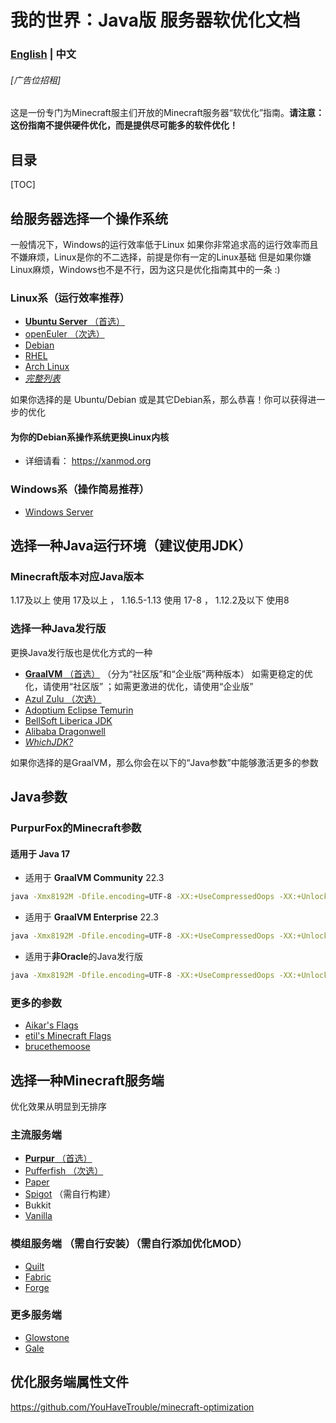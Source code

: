 # 我的世界：Java版 服务器软优化文档
### [English](https://github.com/purpurFox/mcje-sso-doc/blob/main/README.md) | 中文

###### [广告位招租]


这是一份专门为Minecraft服主们开放的Minecraft服务器“软优化”指南。**请注意：这份指南不提供硬件优化，而是提供尽可能多的软件优化！**

## 目录
[TOC]


## 给服务器选择一个操作系统
一般情况下，Windows的运行效率低于Linux
如果你非常追求高的运行效率而且不嫌麻烦，Linux是你的不二选择，前提是你有一定的Linux基础
但是如果你嫌Linux麻烦，Windows也不是不行，因为这只是优化指南其中的一条 :)

### Linux系（运行效率推荐）
- [**Ubuntu Server** （首选）](https://cn.ubuntu.com/download/server/step1)
- [openEuler （次选）](https://www.openeuler.org/zh/download)
- [Debian](https://www.debian.org/download)
- [RHEL](https://www.redhat.com/zh/technologies/linux-platforms/enterprise-linux)
- [Arch Linux](https://archlinux.org/download)
- [*完整列表*](https://zh.wikipedia.org/wiki/Linux%E5%8F%91%E8%A1%8C%E7%89%88%E5%88%97%E8%A1%A8)

如果你选择的是 Ubuntu/Debian 或是其它Debian系，那么恭喜！你可以获得进一步的优化
#### 为你的Debian系操作系统更换Linux内核
- 详细请看： https://xanmod.org

### Windows系（操作简易推荐）
- [Windows Server](https://www.microsoft.com/zh-cn/windows-server)


## 选择一种Java运行环境（建议使用JDK）

### Minecraft版本对应Java版本
1.17及以上 使用 17及以上 ， 1.16.5-1.13 使用 17-8 ， 1.12.2及以下 使用8

### 选择一种Java发行版
更换Java发行版也是优化方式的一种

- [**GraalVM** （首选）](https://www.graalvm.org/downloads) （分为“社区版”和“企业版”两种版本）
如需更稳定的优化，请使用“社区版” ；如需更激进的优化，请使用“企业版”
- [Azul Zulu （次选）](https://www.azul.com/downloads)
- [Adoptium Eclipse Temurin](https://adoptium.net/temurin/releases)
- [BellSoft Liberica JDK](https://bell-sw.com/pages/downloads)
- [Alibaba Dragonwell](https://dragonwell-jdk.io)
- [*WhichJDK?*](https://whichjdk.com)

如果你选择的是GraalVM，那么你会在以下的“Java参数”中能够激活更多的参数


## Java参数

### PurpurFox的Minecraft参数

#### 适用于 Java 17
- 适用于 **GraalVM Community** 22.3
```bash
java -Xmx8192M -Dfile.encoding=UTF-8 -XX:+UseCompressedOops -XX:+UnlockExperimentalVMOptions -XX:+UnlockDiagnosticVMOptions -XX:+UseXMMForArrayCopy -XX:-DontCompileHugeMethods -XX:+PerfDisableSharedMem -XX:+DisableExplicitGC -XX:+AlwaysActAsServerClassMachine -XX:+ParallelRefProcEnabled -XX:+AlwaysPreTouch -XX:+UseNUMA -XX:+UseDynamicNumberOfGCThreads -XX:+UseFPUForSpilling -XX:+EnableJVMCI -XX:+UseJVMCICompiler -XX:+EagerJVMCI -XX:+UseFastUnorderedTimeStamps -XX:+UseCriticalJavaThreadPriority -XX:AllocatePrefetchStyle=3 -XX:ThreadPriorityPolicy=1 -XX:NmethodSweepActivity=1 -XX:ReservedCodeCacheSize=400M -XX:MaxNodeLimit=240000 -XX:NodeLimitFudgeFactor=8000 -XX:NonNMethodCodeHeapSize=12M -XX:ProfiledCodeHeapSize=194M -XX:NonProfiledCodeHeapSize=194M -XX:+UseG1GC -XX:MaxGCPauseMillis=200 -XX:G1NewSizePercent=30 -XX:G1MaxNewSizePercent=40 -XX:G1HeapRegionSize=16M -XX:G1ReservePercent=20 -XX:G1HeapWastePercent=5 -XX:G1MixedGCCountTarget=3 -XX:G1MixedGCLiveThresholdPercent=90 -XX:G1RSetUpdatingPauseTimePercent=5 -XX:+UseStringDeduplication -XX:+UseAES -XX:+UseAESIntrinsics -XX:+UseFMA -XX:+UseLoopPredicate -XX:+RangeCheckElimination -XX:+EliminateLocks -XX:+DoEscapeAnalysis -XX:+UseCodeCacheFlushing -XX:+SegmentedCodeCache -XX:+UseFastJNIAccessors -XX:+OptimizeStringConcat -XX:+UseThreadPriorities -XX:+OmitStackTraceInFastThrow -XX:+TrustFinalNonStaticFields -XX:+UseInlineCaches -XX:+RewriteBytecodes -XX:+RewriteFrequentPairs -XX:+UseFastStosb -XX:+UseNewLongLShift -XX:+UseXmmI2D -XX:+UseXmmI2F -XX:+UseXmmLoadAndClearUpper -XX:+UseXmmRegToRegMoveAll -XX:InitiatingHeapOccupancyPercent=15 -XX:SurvivorRatio=32 -XX:MaxTenuringThreshold=1 -XX:G1SATBBufferEnqueueingThresholdPercent=30 -XX:G1ConcMarkStepDurationMillis=5 -XX:G1ConcRSHotCardLimit=16 -XX:G1ConcRefinementServiceIntervalMillis=150 -XX:UseAVX=3 -XX:UseSSE=4 -XX:+OptoBundling -XX:+OptoScheduling -XX:+OptimizeFill -XX:+AlwaysCompileLoopMethods -XX:+UseCharacterCompareIntrinsics -XX:+UseCopySignIntrinsic -Xlog:async -Djava.security.egd=file:/dev/urandom -Dgraal.CompilerConfiguration=community -Dgraal.SpeculativeGuardMovement=true -Dlibgraal.WriteableCodeCache=true -XX:+EnableVectorSupport -XX:+EnableVectorAggressiveReboxing -XX:+AlignVector -XX:+UseVectorCmov -XX:+UseVectorStubs --add-modules=jdk.incubator.vector -jar server.jar --nogui
```

- 适用于 **GraalVM Enterprise** 22.3
```bash
java -Xmx8192M -Dfile.encoding=UTF-8 -XX:+UseCompressedOops -XX:+UnlockExperimentalVMOptions -XX:+UnlockDiagnosticVMOptions -XX:+UseXMMForArrayCopy -XX:-DontCompileHugeMethods -XX:+PerfDisableSharedMem -XX:+DisableExplicitGC -XX:+AlwaysActAsServerClassMachine -XX:+ParallelRefProcEnabled -XX:+AlwaysPreTouch -XX:+UseNUMA -XX:+UseDynamicNumberOfGCThreads -XX:+UseFPUForSpilling -XX:+EnableJVMCI -XX:+UseJVMCICompiler -XX:+EagerJVMCI -XX:+UseFastUnorderedTimeStamps -XX:+UseCriticalJavaThreadPriority -XX:AllocatePrefetchStyle=3 -XX:ThreadPriorityPolicy=1 -XX:NmethodSweepActivity=1 -XX:ReservedCodeCacheSize=400M -XX:MaxNodeLimit=240000 -XX:NodeLimitFudgeFactor=8000 -XX:NonNMethodCodeHeapSize=12M -XX:ProfiledCodeHeapSize=194M -XX:NonProfiledCodeHeapSize=194M -XX:+UseG1GC -XX:MaxGCPauseMillis=200 -XX:G1NewSizePercent=30 -XX:G1MaxNewSizePercent=40 -XX:G1HeapRegionSize=16M -XX:G1ReservePercent=20 -XX:G1HeapWastePercent=5 -XX:G1MixedGCCountTarget=3 -XX:G1MixedGCLiveThresholdPercent=90 -XX:G1RSetUpdatingPauseTimePercent=5 -XX:+UseStringDeduplication -XX:+UseAES -XX:+UseAESIntrinsics -XX:+UseFMA -XX:+UseLoopPredicate -XX:+RangeCheckElimination -XX:+EliminateLocks -XX:+DoEscapeAnalysis -XX:+UseCodeCacheFlushing -XX:+SegmentedCodeCache -XX:+UseFastJNIAccessors -XX:+OptimizeStringConcat -XX:+UseThreadPriorities -XX:+OmitStackTraceInFastThrow -XX:+TrustFinalNonStaticFields -XX:+UseInlineCaches -XX:+RewriteBytecodes -XX:+RewriteFrequentPairs -XX:+UseFastStosb -XX:+UseNewLongLShift -XX:+UseXmmI2D -XX:+UseXmmI2F -XX:+UseXmmLoadAndClearUpper -XX:+UseXmmRegToRegMoveAll -XX:InitiatingHeapOccupancyPercent=15 -XX:SurvivorRatio=32 -XX:MaxTenuringThreshold=1 -XX:G1SATBBufferEnqueueingThresholdPercent=30 -XX:G1ConcMarkStepDurationMillis=5 -XX:G1ConcRSHotCardLimit=16 -XX:G1ConcRefinementServiceIntervalMillis=150 -XX:UseAVX=3 -XX:UseSSE=4 -XX:+OptoBundling -XX:+OptoScheduling -XX:+OptimizeFill -XX:+AlwaysCompileLoopMethods -XX:+UseCharacterCompareIntrinsics -XX:+UseCopySignIntrinsic -Xlog:async -Djava.security.egd=file:/dev/urandom -Dgraal.TuneInlinerExploration=1 -Dgraal.CompilerConfiguration=enterprise -Dgraal.UsePriorityInlining=true -Dgraal.Vectorization=true -Dgraal.OptDuplication=true -Dgraal.DetectInvertedLoopsAsCounted=true -Dgraal.LoopInversion=true -Dgraal.VectorizeHashes=true -Dgraal.EnterprisePartialUnroll=true -Dgraal.VectorizeSIMD=true -Dgraal.StripMineNonCountedLoops=true -Dgraal.SpeculativeGuardMovement=true -Dgraal.InfeasiblePathCorrelation=true -Dgraal.BaseTargetSpending=160 -Dgraal.OptWriteMotion=true -Dlibgraal.WriteableCodeCache=true -XX:+EnableVectorSupport -XX:+EnableVectorAggressiveReboxing -XX:+AlignVector -XX:+UseVectorCmov -XX:+UseVectorStubs --add-modules=jdk.incubator.vector -jar server.jar --nogui
```

- 适用于**非Oracle**的Java发行版
```bash
java -Xmx8192M -Dfile.encoding=UTF-8 -XX:+UseCompressedOops -XX:+UnlockExperimentalVMOptions -XX:+UnlockDiagnosticVMOptions -XX:+UseXMMForArrayCopy -XX:-DontCompileHugeMethods -XX:+PerfDisableSharedMem -XX:+DisableExplicitGC -XX:+AlwaysActAsServerClassMachine -XX:+ParallelRefProcEnabled -XX:+AlwaysPreTouch -XX:+UseNUMA -XX:+UseDynamicNumberOfGCThreads -XX:+UseFPUForSpilling -XX:+EnableJVMCI -XX:+EagerJVMCI -XX:+UseFastUnorderedTimeStamps -XX:+UseCriticalJavaThreadPriority -XX:AllocatePrefetchStyle=3 -XX:ThreadPriorityPolicy=1 -XX:NmethodSweepActivity=1 -XX:ReservedCodeCacheSize=400M -XX:MaxNodeLimit=240000 -XX:NodeLimitFudgeFactor=8000 -XX:NonNMethodCodeHeapSize=12M -XX:ProfiledCodeHeapSize=194M -XX:NonProfiledCodeHeapSize=194M -XX:+UseG1GC -XX:MaxGCPauseMillis=200 -XX:G1NewSizePercent=30 -XX:G1MaxNewSizePercent=40 -XX:G1HeapRegionSize=16M -XX:G1ReservePercent=20 -XX:G1HeapWastePercent=5 -XX:G1MixedGCCountTarget=3 -XX:G1MixedGCLiveThresholdPercent=90 -XX:G1RSetUpdatingPauseTimePercent=5 -XX:+UseStringDeduplication -XX:+UseAES -XX:+UseAESIntrinsics -XX:+UseFMA -XX:+UseLoopPredicate -XX:+RangeCheckElimination -XX:+EliminateLocks -XX:+DoEscapeAnalysis -XX:+UseCodeCacheFlushing -XX:+SegmentedCodeCache -XX:+UseFastJNIAccessors -XX:+OptimizeStringConcat -XX:+UseThreadPriorities -XX:+OmitStackTraceInFastThrow -XX:+TrustFinalNonStaticFields -XX:+UseInlineCaches -XX:+RewriteBytecodes -XX:+RewriteFrequentPairs -XX:+UseFastStosb -XX:+UseNewLongLShift -XX:+UseXmmI2D -XX:+UseXmmI2F -XX:+UseXmmLoadAndClearUpper -XX:+UseXmmRegToRegMoveAll -XX:InitiatingHeapOccupancyPercent=15 -XX:SurvivorRatio=32 -XX:MaxTenuringThreshold=1 -XX:G1SATBBufferEnqueueingThresholdPercent=30 -XX:G1ConcMarkStepDurationMillis=5 -XX:G1ConcRSHotCardLimit=16 -XX:G1ConcRefinementServiceIntervalMillis=150 -XX:UseAVX=3 -XX:UseSSE=4 -XX:+OptoBundling -XX:+OptoScheduling -XX:+OptimizeFill -XX:+AlwaysCompileLoopMethods -XX:+UseCharacterCompareIntrinsics -XX:+UseCopySignIntrinsic -Xlog:async -Djava.security.egd=file:/dev/urandom -XX:+EnableVectorSupport -XX:+EnableVectorAggressiveReboxing -XX:+AlignVector -XX:+UseVectorCmov -XX:+UseVectorStubs --add-modules=jdk.incubator.vector -jar server.jar --nogui
```

### 更多的参数
- [Aikar's Flags](https://docs.papermc.io/paper/aikars-flags)
- [etil's Minecraft Flags](https://github.com/etil2jz/etil-minecraft-flags)
- [brucethemoose](https://github.com/brucethemoose/Minecraft-Performance-Flags-Benchmarks)


## 选择一种Minecraft服务端
优化效果从明显到无排序

### 主流服务端
- [**Purpur** （首选）](https://purpurmc.org/downloads)
- [Pufferfish （次选）](https://pufferfish.host/downloads)
- [Paper](https://papermc.io/downloads)
- [Spigot](https://www.spigotmc.org/wiki/buildtools) （需自行构建）
- Bukkit
- [Vanilla](https://www.minecraft.net/download/server)

### 模组服务端 （需自行安装）（需自行添加优化MOD）
- [Quilt](https://quiltmc.org/en/install)
- [Fabric](https://fabricmc.net/use/installer)
- [Forge](https://files.minecraftforge.net/net/minecraftforge/forge)

### 更多服务端
- [Glowstone](https://glowstone.net/#downloads)
- [Gale](https://github.com/GaleMC/Gale)


## 优化服务端属性文件
https://github.com/YouHaveTrouble/minecraft-optimization

